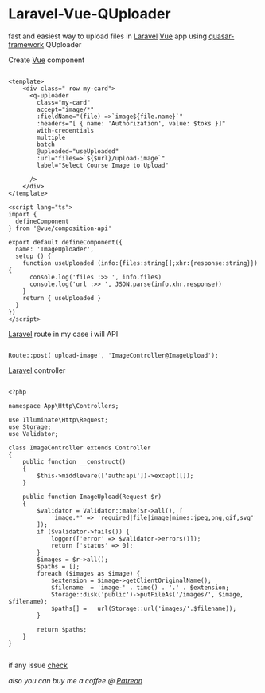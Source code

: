 # Laravel-Vue-QUploader
fast and easiest way to upload files in [Laravel](https://laravel.com/) [Vue](https://vuejs.org/) app using [quasar-framework](https://quasar.dev/)  QUploader

Create [Vue](https://vuejs.org/) component 
```[vue]

<template>
    <div class=" row my-card">
      <q-uploader
        class="my-card"
        accept="image/*"
        :fieldName="(file) =>`image${file.name}`"
        :headers="[ { name: 'Authorization', value: $toks }]"
        with-credentials
        multiple
        batch
        @uploaded="useUploaded"
        :url="files=>`${$url}/upload-image`"
        label="Select Course Image to Upload"

      />
    </div>
</template>

<script lang="ts">
import {
  defineComponent
} from '@vue/composition-api'

export default defineComponent({
  name: 'ImageUploader',
  setup () {
    function useUploaded (info:{files:string[];xhr:{response:string}}) {
      console.log('files :>> ', info.files)
      console.log('url :>> ', JSON.parse(info.xhr.response))
    }
    return { useUploaded }
  }
})
</script>
```
[Laravel](https://laravel.com/) route in my case i will API
```[php]

Route::post('upload-image', 'ImageController@ImageUpload');

```

[Laravel](https://laravel.com/) controller 

```[php]

<?php

namespace App\Http\Controllers;

use Illuminate\Http\Request;
use Storage;
use Validator;

class ImageController extends Controller
{
    public function __construct()
    {
        $this->middleware(['auth:api'])->except([]);
    }

    public function ImageUpload(Request $r)
    {
        $validator = Validator::make($r->all(), [
            'image.*' => 'required|file|image|mimes:jpeg,png,gif,svg'
        ]);
        if ($validator->fails()) {
            logger(['error' => $validator->errors()]);
            return ['status' => 0];
        }
        $images = $r->all();
        $paths = [];
        foreach ($images as $image) {
            $extension = $image->getClientOriginalName();
            $filename  = 'image-' . time() . '.' . $extension;
            Storage::disk('public')->putFileAs('/images/', $image, $filename);
            $paths[] =   url(Storage::url('images/'.$filename));
        }

        return $paths;
    }
}


```

if any issue [check](https://github.com/diadal/laravel-vue-q-uploader/issues)

*also you can buy me a coffee @ [Patreon](https://www.patreon.com/diadal)*
